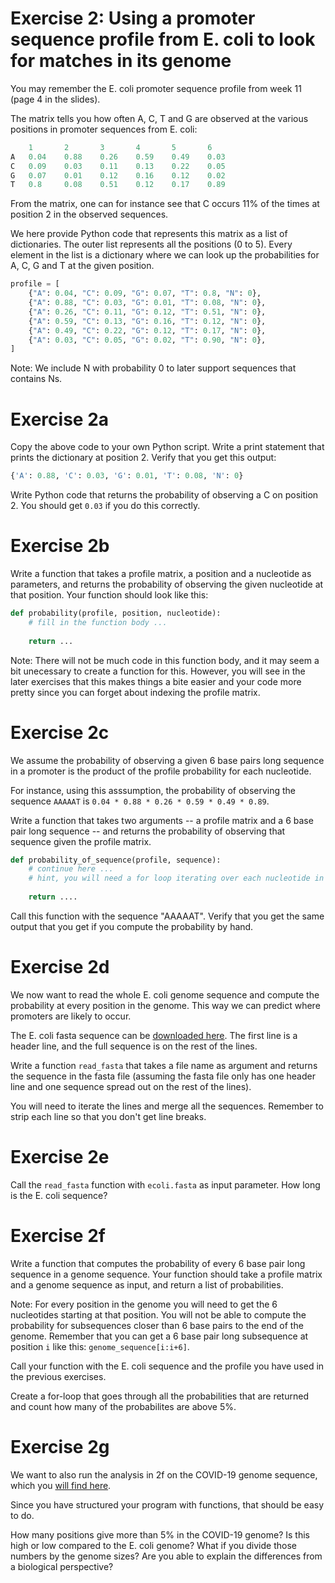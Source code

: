 # Exercise 2: Using a promoter sequence profile from E. coli to look for matches in its genome
You may remember the E. coli promoter sequence profile from week 11 (page 4 in the slides).

The matrix tells you how often A, C, T and G are observed at the various positions in promoter sequences from E. coli:

```python
    1       2       3       4       5       6
A   0.04    0.88    0.26    0.59    0.49    0.03
C   0.09    0.03    0.11    0.13    0.22    0.05 
G   0.07    0.01    0.12    0.16    0.12    0.02 
T   0.8     0.08    0.51    0.12    0.17    0.89
```

From the matrix, one can for instance see that C occurs 11% of the times at position 2 in the observed sequences.

We here provide Python code that represents this matrix as a list of dictionaries. The outer list represents all the positions (0 to 5). Every element in the list is a dictionary where we can look up the probabilities for A, C, G and T at the given position.


```python
profile = [
    {"A": 0.04, "C": 0.09, "G": 0.07, "T": 0.8, "N": 0},
    {"A": 0.88, "C": 0.03, "G": 0.01, "T": 0.08, "N": 0},
    {"A": 0.26, "C": 0.11, "G": 0.12, "T": 0.51, "N": 0},
    {"A": 0.59, "C": 0.13, "G": 0.16, "T": 0.12, "N": 0},
    {"A": 0.49, "C": 0.22, "G": 0.12, "T": 0.17, "N": 0},
    {"A": 0.03, "C": 0.05, "G": 0.02, "T": 0.90, "N": 0},
]
```
Note: We include N with probability 0 to later support sequences that contains Ns.

# Exercise 2a
Copy the above code to your own Python script. Write a print statement that prints the dictionary at position 2. Verify that you get this output:
```python
{'A': 0.88, 'C': 0.03, 'G': 0.01, 'T': 0.08, 'N': 0}
```

Write Python code that returns the probability of observing a C on position 2. You should get `0.03` if you do this correctly.


# Exercise 2b
Write a function that takes a profile matrix, a position and a nucleotide as parameters, and returns the probability of observing the given nucleotide at that position. Your function should look like this:

```python
def probability(profile, position, nucleotide):
    # fill in the function body ...
    
    return ...
```

Note: There will not be much code in this function body, and it may seem a bit unecessary to create a function for this. 
However, you will see in the later exercises that this makes things a bite easier and your code more pretty since you can forget about indexing the profile matrix.


# Exercise 2c
We assume the probability of observing a given 6 base pairs long sequence in a promoter is the product of the profile probability for each nucleotide.

For instance, using this asssumption, the probability of observing the sequence `AAAAAT` is `0.04 * 0.88 * 0.26 * 0.59 * 0.49 * 0.89`.

Write a function that takes two arguments -- a profile matrix and a 6 base pair long sequence -- and returns the probability of observing that sequence given the profile matrix.

```python
def probability_of_sequence(profile, sequence):
    # continue here ...
    # hint, you will need a for loop iterating over each nucleotide in the sequence
    
    return ....
```

Call this function with the sequence "AAAAAT". Verify that you get the same output that you get if you compute the probability by hand.

# Exercise 2d
We now want to read the whole E. coli genome sequence and compute the probability at every position in the genome. This way we can predict where promoters are likely to occur.

The E. coli fasta sequence can be [downloaded here](https://github.com/ivargr/bios3010-python/raw/master/ecoli.fasta). The first line is a header line, and the full sequence is on the rest of the lines.

Write a function `read_fasta` that takes a file name as argument and returns the sequence in the fasta file (assuming the fasta file only has one header line and one sequence spread out on the rest of the lines).

You will need to iterate the lines and merge all the sequences. Remember to strip each line so that you don't get line breaks.

# Exercise 2e
Call the `read_fasta` function with `ecoli.fasta` as input parameter. How long is the E. coli sequence?

# Exercise 2f
Write a function that computes the probability of every 6 base pair long sequence in a genome sequence. Your function should take a profile matrix and a genome sequence as input, and return a list of probabilities.

Note: For every position in the genome you will need to get the 6 nucleotides starting at that position. You will not be able to compute the probability for subsequences closer than 6 base pairs to the end of the genome.
Remember that you can get a 6 base pair long subsequence at position `i` like this: `genome_sequence[i:i+6]`.

Call your function with the E. coli sequence and the profile you have used in the previous exercises.

Create a for-loop that goes through all the probabilities that are returned and count how many of the probabilites are above 5%.

# Exercise 2g
We want to also run the analysis in 2f on the COVID-19 genome sequence, which you [will find here](https://raw.githubusercontent.com/ivargr/bios3010-python/master/covid-19.fasta).

Since you have structured your program with functions, that should be easy to do. 

How many positions give more than 5% in the COVID-19 genome? Is this high or low compared to the E. coli genome? What if you divide those numbers by the genome sizes? 
Are you able to explain the differences from a biological perspective?



